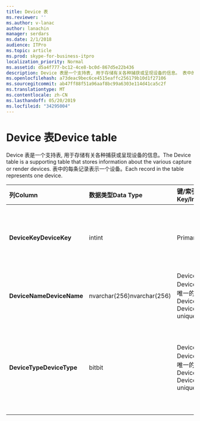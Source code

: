 ```yaml
---
title: Device 表
ms.reviewer: ''
ms.author: v-lanac
author: lanachin
manager: serdars
ms.date: 2/1/2018
audience: ITPro
ms.topic: article
ms.prod: skype-for-business-itpro
localization_priority: Normal
ms.assetid: d5a4f777-bc12-4ce8-bc0d-867d5e22b436
description: Device 表是一个支持表, 用于存储有关各种捕获或呈现设备的信息。 表中的每条记录表示一个设备。
ms.openlocfilehash: a73deac9bec6ce4515eaffc256179b10d1f27106
ms.sourcegitcommit: ab47ff88f51a96aaf8bc99a6303e114d41ca5c2f
ms.translationtype: MT
ms.contentlocale: zh-CN
ms.lasthandoff: 05/20/2019
ms.locfileid: "34295004"
---
```

# <a name="device-table"></a><span data-ttu-id="b8aa0-104">Device 表</span><span class="sxs-lookup"><span data-stu-id="b8aa0-104">Device table</span></span>
 
<span data-ttu-id="b8aa0-105">Device 表是一个支持表, 用于存储有关各种捕获或呈现设备的信息。</span><span class="sxs-lookup"><span data-stu-id="b8aa0-105">The Device table is a supporting table that stores information about the various capture or render devices.</span></span> <span data-ttu-id="b8aa0-106">表中的每条记录表示一个设备。</span><span class="sxs-lookup"><span data-stu-id="b8aa0-106">Each record in the table represents one device.</span></span>
  
|<span data-ttu-id="b8aa0-107">**列**</span><span class="sxs-lookup"><span data-stu-id="b8aa0-107">**Column**</span></span>|<span data-ttu-id="b8aa0-108">**数据类型**</span><span class="sxs-lookup"><span data-stu-id="b8aa0-108">**Data Type**</span></span>|<span data-ttu-id="b8aa0-109">**键/索引**</span><span class="sxs-lookup"><span data-stu-id="b8aa0-109">**Key/Index**</span></span>|<span data-ttu-id="b8aa0-110">**详细信息**</span><span class="sxs-lookup"><span data-stu-id="b8aa0-110">**Details**</span></span>|
|:-----|:-----|:-----|:-----|
|<span data-ttu-id="b8aa0-111">**DeviceKey**</span><span class="sxs-lookup"><span data-stu-id="b8aa0-111">**DeviceKey**</span></span> <br/> |<span data-ttu-id="b8aa0-112">int</span><span class="sxs-lookup"><span data-stu-id="b8aa0-112">int</span></span>  <br/> |<span data-ttu-id="b8aa0-113">Primary</span><span class="sxs-lookup"><span data-stu-id="b8aa0-113">Primary</span></span>  <br/> |<span data-ttu-id="b8aa0-114">标识此设备的唯一号码。</span><span class="sxs-lookup"><span data-stu-id="b8aa0-114">Unique number identifying this device.</span></span>  <br/> |
|<span data-ttu-id="b8aa0-115">**DeviceName**</span><span class="sxs-lookup"><span data-stu-id="b8aa0-115">**DeviceName**</span></span> <br/> |<span data-ttu-id="b8aa0-116">nvarchar(256)</span><span class="sxs-lookup"><span data-stu-id="b8aa0-116">nvarchar(256)</span></span>  <br/> |<span data-ttu-id="b8aa0-117">DeviceName + DeviceType 是唯一的</span><span class="sxs-lookup"><span data-stu-id="b8aa0-117">DeviceName + DeviceType is unique</span></span>  <br/> |<span data-ttu-id="b8aa0-118">设备名称。</span><span class="sxs-lookup"><span data-stu-id="b8aa0-118">Device name.</span></span>  <br/> |
|<span data-ttu-id="b8aa0-119">**DeviceType**</span><span class="sxs-lookup"><span data-stu-id="b8aa0-119">**DeviceType**</span></span> <br/> |<span data-ttu-id="b8aa0-120">bit</span><span class="sxs-lookup"><span data-stu-id="b8aa0-120">bit</span></span>  <br/> |<span data-ttu-id="b8aa0-121">DeviceName + DeviceType 是唯一的</span><span class="sxs-lookup"><span data-stu-id="b8aa0-121">DeviceName + DeviceType is unique</span></span>  <br/> |<span data-ttu-id="b8aa0-122">设备类型。</span><span class="sxs-lookup"><span data-stu-id="b8aa0-122">Device type.</span></span> <span data-ttu-id="b8aa0-123">1是捕获设备, 0 是呈现设备。</span><span class="sxs-lookup"><span data-stu-id="b8aa0-123">1 is a capture device, 0 is a render device.</span></span>  <br/> |
   

